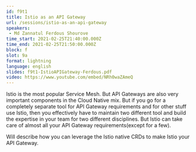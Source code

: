 ```yaml
---
id: f9t1
title: Istio as an API Gateway
url: /sessions/istio-as-an-api-gateway
speakers:
 - Md Zannatul Ferdous Shourove
time_start: 2021-02-25T21:40:00.000Z
time_end: 2021-02-25T21:50:00.000Z
block: f
slot: 9a
format: lightning
language: english
slides: f9t1-IstioAPIGateway-Ferdous.pdf
video: https://www.youtube.com/embed/NRh0waZAmeQ
---
```


Istio is the most popular Service Mesh. But API Gateways are also very important components in the Cloud Native mix. But if you go for a completely separate tool for API Gateway requirements and for other stuff use Istio, then you effectively have to maintain two different tool and build the expertise in your team for two different disciplines. But Istio can take care of almost all your API Gateway requirements(except for a few).

Will describe how you can leverage the Istio native CRDs to make Istio your API Gateway.